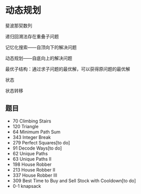 # 动态规划

斐波那契数列

递归回溯法存在重叠子问题

记忆化搜索——自顶向下的解决问题

动态规划——自底向上的解决问题

最优子结构：通过求子问题的最优解，可以获得原问题的最优解

状态

状态转移

## 题目

* 70 Climbing Stairs
* 120 Triangle
* 64 Minimum Path Sum
* 343 Integer Break
* 279 Perfect Squares[to do]
* 91 Decode Ways[to do]
* 62 Unique Paths
* 63 Unique Paths II
* 198 House Robber
* 213 House Robber II
* 337 House Robber III
* 309 Best Time to Buy and Sell Stock with Cooldown[to do]
* 0-1 knapsack
